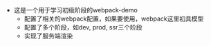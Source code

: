 - 这是一个用于学习初级阶段的webpack-demo
  - 配置了相关的webpack配置，如果要使用，webpack这里初具模型
  - 配置了多个阶段，如dev, prod, ssr三个阶段
  - 实现了服务端渲染